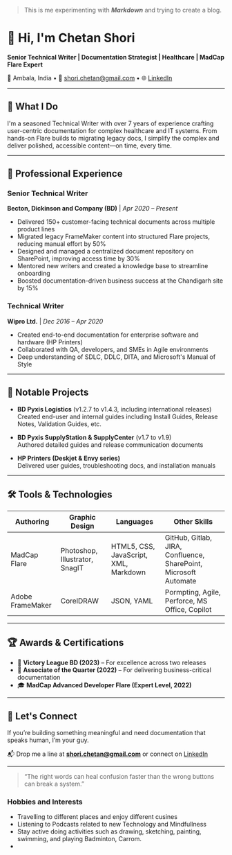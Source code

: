 > This is me experimenting with ***Markdown*** and trying to create a blog.

# 👋 Hi, I'm Chetan Shori  
**Senior Technical Writer | Documentation Strategist | Healthcare | MadCap Flare Expert**

📍 Ambala, India • 📧 shori.chetan@gmail.com • 🌐 [LinkedIn](https://www.linkedin.com/in/chetanshori/)

---

## 🧰 What I Do
I'm a seasoned Technical Writer with over 7 years of experience crafting user-centric documentation for complex healthcare and IT systems. From hands-on Flare builds to migrating legacy docs, I simplify the complex and deliver polished, accessible content—on time, every time.

---

## 💼 Professional Experience

### **Senior Technical Writer**  
**Becton, Dickinson and Company (BD)** | *Apr 2020 – Present*  
- Delivered 150+ customer-facing technical documents across multiple product lines  
- Migrated legacy FrameMaker content into structured Flare projects, reducing manual effort by 50%  
- Designed and managed a centralized document repository on SharePoint, improving access time by 30%  
- Mentored new writers and created a knowledge base to streamline onboarding  
- Boosted documentation-driven business success at the Chandigarh site by 15%  

### **Technical Writer**  
**Wipro Ltd.** | *Dec 2016 – Apr 2020*  
- Created end-to-end documentation for enterprise software and hardware (HP Printers)  
- Collaborated with QA, developers, and SMEs in Agile environments  
- Deep understanding of SDLC, DDLC, DITA, and Microsoft's Manual of Style  

---

## 🧪 Notable Projects

- **BD Pyxis Logistics** (v1.2.7 to v1.4.3, including international releases)  
  Created end-user and internal guides including Install Guides, Release Notes, Validation Guides, etc.

- **BD Pyxis SupplyStation & SupplyCenter** (v1.7 to v1.9)  
  Authored detailed guides and release communication documents  

- **HP Printers (Deskjet & Envy series)**  
  Delivered user guides, troubleshooting docs, and installation manuals

---

## 🛠️ Tools & Technologies

| Authoring        | Graphic Design     | Languages         | Other Skills                       |
|------------------|--------------------|-------------------|------------------------------------|
| MadCap Flare     | Photoshop, Illustrator, SnagIT | HTML5, CSS, JavaScript, XML, Markdown | GitHub, Gitlab, JIRA, Confluence, SharePoint, Microsoft Automate |
| Adobe FrameMaker | CorelDRAW          | JSON, YAML        | Pormpting, Agile, Perforce, MS Office, Copilot |

---

## 🏆 Awards & Certifications

- 🏅 **Victory League BD (2023)** – For excellence across two releases  
- 🏅 **Associate of the Quarter (2022)** – For delivering business-critical documentation  
- 🎓 **MadCap Advanced Developer Flare (Expert Level, 2022)**

---

## 🤝 Let's Connect

If you’re building something meaningful and need documentation that speaks human, I’m your guy.

📬 Drop me a line at **shori.chetan@gmail.com** or connect on [LinkedIn](https://www.linkedin.com/in/chetanshori/)

---

> “The right words can heal confusion faster than the wrong buttons can break a system.”



### Hobbies and Interests
+ Travelling to different places and enjoy different cusines
+ Listening to Podcasts related to new Technology and Mindfullness
+ Stay active doing activities such as drawing, sketching, painting, swimming, and playing Badminton, Carrom.
+ 
